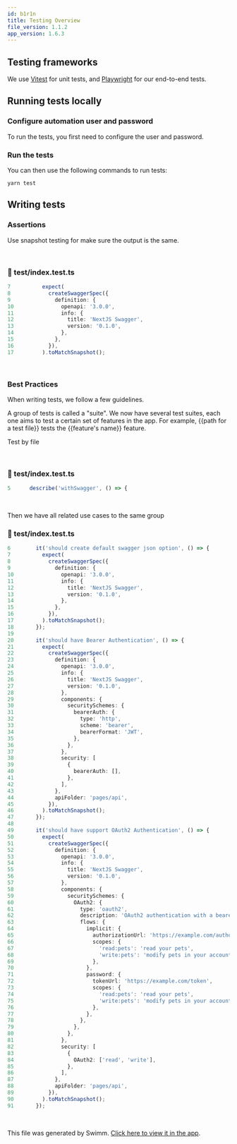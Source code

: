 ```yaml
---
id: b1r1n
title: Testing Overview
file_version: 1.1.2
app_version: 1.6.3
---
```


## Testing frameworks

We use [Vitest](https://vitest.dev/) for unit tests, and [Playwright](https://playwright.dev/) for our end-to-end tests.

## Running tests locally

### Configure automation user and password

To run the tests, you first need to configure the user and password.

### Run the tests

You can then use the following commands to run tests:

`yarn test`

## Writing tests

### Assertions

Use snapshot testing for make sure the output is the same.

<br/>

<!-- NOTE-swimm-snippet: the lines below link your snippet to Swimm -->

### 📄 test/index.test.ts

```typescript
7          expect(
8            createSwaggerSpec({
9              definition: {
10               openapi: '3.0.0',
11               info: {
12                 title: 'NextJS Swagger',
13                 version: '0.1.0',
14               },
15             },
16           }),
17         ).toMatchSnapshot();
```

<br/>

### Best Practices

When writing tests, we follow a few guidelines.

A group of tests is called a "suite". We now have several test suites, each one aims to test a certain set of features in the app. For example, {{path for a test file}} tests the {{feature's name}} feature.

Test by file

<br/>

<!-- NOTE-swimm-snippet: the lines below link your snippet to Swimm -->

### 📄 test/index.test.ts

```typescript
5      describe('withSwagger', () => {
```

<br/>

Then we have all related use cases to the same group

<!-- NOTE-swimm-snippet: the lines below link your snippet to Swimm -->

### 📄 test/index.test.ts

```typescript
6        it('should create default swagger json option', () => {
7          expect(
8            createSwaggerSpec({
9              definition: {
10               openapi: '3.0.0',
11               info: {
12                 title: 'NextJS Swagger',
13                 version: '0.1.0',
14               },
15             },
16           }),
17         ).toMatchSnapshot();
18       });
19
20       it('should have Bearer Authentication', () => {
21         expect(
22           createSwaggerSpec({
23             definition: {
24               openapi: '3.0.0',
25               info: {
26                 title: 'NextJS Swagger',
27                 version: '0.1.0',
28               },
29               components: {
30                 securitySchemes: {
31                   bearerAuth: {
32                     type: 'http',
33                     scheme: 'bearer',
34                     bearerFormat: 'JWT',
35                   },
36                 },
37               },
38               security: [
39                 {
40                   bearerAuth: [],
41                 },
42               ],
43             },
44             apiFolder: 'pages/api',
45           }),
46         ).toMatchSnapshot();
47       });
48
49       it('should have support OAuth2 Authentication', () => {
50         expect(
51           createSwaggerSpec({
52             definition: {
53               openapi: '3.0.0',
54               info: {
55                 title: 'NextJS Swagger',
56                 version: '0.1.0',
57               },
58               components: {
59                 securitySchemes: {
60                   OAuth2: {
61                     type: 'oauth2',
62                     description: 'OAuth2 authentication with a bearer token.',
63                     flows: {
64                       implicit: {
65                         authorizationUrl: 'https://example.com/authorize',
66                         scopes: {
67                           'read:pets': 'read your pets',
68                           'write:pets': 'modify pets in your account',
69                         },
70                       },
71                       password: {
72                         tokenUrl: 'https://example.com/token',
73                         scopes: {
74                           'read:pets': 'read your pets',
75                           'write:pets': 'modify pets in your account',
76                         },
77                       },
78                     },
79                   },
80                 },
81               },
82               security: [
83                 {
84                   OAuth2: ['read', 'write'],
85                 },
86               ],
87             },
88             apiFolder: 'pages/api',
89           }),
90         ).toMatchSnapshot();
91       });
```

<br/>

This file was generated by Swimm. [Click here to view it in the app](https://app.swimm.io/repos/Z2l0aHViJTNBJTNBbmV4dC1zd2FnZ2VyLWRvYyUzQSUzQWplbGx5ZG4=/docs/b1r1n).

